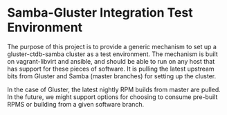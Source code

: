 # Samba-Gluster Integration Test Environment

The purpose of this project is to provide a generic mechanism to set up a
gluster-ctdb-samba cluster as a test environment. The mechanism is built on
vagrant-libvirt and ansible, and should be able to run on any host that has
support for these pieces of software. It is pulling the latest upstream bits
from Gluster and Samba (master branches) for setting up the cluster.

In the case of Gluster, the latest nightly RPM builds from master are pulled.
In the future, we might support options for choosing to consume pre-built RPMS
or building from a given software branch.
